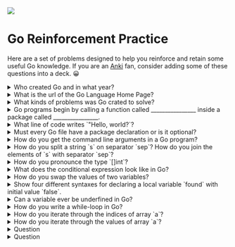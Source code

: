 <img src="https://raw.githubusercontent.com/rtoal/polyglot/master/docs/resources/go-logo-64.png">

# Go Reinforcement Practice

Here are a set of problems designed to help you reinforce and retain some useful Go knowledge. If you are an [Anki](https://apps.ankiweb.net/) fan, consider adding some of these questions into a deck. 😀

<details><summary>Who created Go and in what year?</summary>
  
  <p>Google, 2009.</details>

<details><summary>What is the url of the Go Language Home Page?</summary>
  
  <p>https://golang.org</details>

<details><summary>What kinds of problems was Go crated to solve?</summary>
  
  <p>Large scale (Google-sized) problems, running on distributed systems that must be efficient and reliable.</details>

<details><summary>Go programs begin by calling a function called ________________ inside a package called ________________.</summary><p>`main`, `main`</details>

<details><summary>What line of code writes `"Hello, world?`?</summary>
  
  <p>`fmt.Printf("Hello, world")`</details>

<details><summary>Must every Go file have a package declaration or is it optional?</summary>
  
  <p>It is required. There is no such thing as a default package.</details>

<details><summary>How do you get the command line arguments in a Go program?</summary><p>They are in `os.Args`. (You have to import `os`.)</details>

<details><summary>How do you split a string `s` on separator `sep`? How do you join the elements of `s` with separator `sep`?</summary>
  
  <p>`strings.Split(s, sep)`<br>`strings.Join(s, sep)`</details>

<details><summary>How do you pronounce the type `[]int`?</summary><p>Slice of integers.</details>

<details><summary>What does the conditional expression look like in Go?</summary>
  
  <p>Go does not have a conditional expression. You have to use an `if` statement.</details>

<details><summary>How do you swap the values of two variables?</summary><p>`x, y = y, x`</details>

<details><summary>Show four different syntaxes for declaring a local variable `found` with initial value `false`.</summary>
  
<ul>
<li>`var found bool`</li>
<li>`var found bool = false`</li>
<li>`var found = false`</li>
<li>`found := false`</li></ul>
</details>

<details><summary>Can a variable ever be underfined in Go?</summary>
  
  <p>No, if a variable is not explictly initialized in code, Go will initialize it with the zero-value of its type.</details>

<details><summary>How do you write a while-loop in Go?</summary>
  
  <p>`for condition { body }`</details>

<details><summary>How do you iterate through the indices of array `a`?</summary>
  
  <p>`for i := range a { body }`</details>

<details><summary>How do you iterate through the values of array `a`?</summary>
  
  <p>`for _, x := range a { body }`</details>

<details><summary>Question</summary><p>Ans</details>

<details><summary>Question</summary><p>Ans</details>


